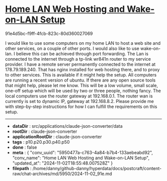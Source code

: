 # [Home LAN Web Hosting and Wake-on-LAN Setup](https://claude.ai/chat/5950477a-c763-4a84-b7b4-133aebeabd92)

91e4d5bc-f9ff-4fcb-823c-80d360027069

I would like to use some computers on my home LAN to host a web site and other services, on a couple of other ports. I would also like to use wake-on-lan.  I believe this can be achieved through port forwarding. The Lan is connected to the internet through a tp-link wr841n router to my service provider. I have a remote server permanently connected to the internet at 178.79.189.240. That has nginx installed for web hosting there, and to proxy to other services. This is available if it might help the setup. All computers are running a recent version of ubuntu. If there are any open source tools that might help, please let me know. This will be a low volume, small scale, one-off setup which will be used by two or three people, nothing fancy.
The local computers use the router gateway at 192.168.0.1. The router wan is currently is set to dynamic IP,  gateway at 192.168.8.2.
Please provide me with step-by-step instructions for how I can fulfill the requirements on this setup.

---

* **dataDir** : src/applications/claude-json-converter/data
* **rootDir** : claude-json-converter
* **applicationRootDir** : claude-json-converter
* **tags** : p10.p20.p30.p40.p50
* **done** : false
* **meta** : {
  "conv_uuid": "5950477a-c763-4a84-b7b4-133aebeabd92",
  "conv_name": "Home LAN Web Hosting and Wake-on-LAN Setup",
  "updated_at": "2024-11-02T18:55:48.007528Z"
}
* **filepath** : /home/danny/github-danny/hyperdata/docs/postcraft/content-raw/chat-archives/md/5950/2024-11-02_91e.md